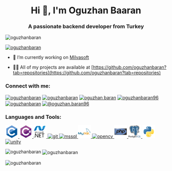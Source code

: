 <h1 align="center">Hi 👋, I'm Oguzhan Baaran</h1>
<h3 align="center">A passionate backend developer from Turkey</h3>

<p align="left"> <img src="https://komarev.com/ghpvc/?username=oguzhanbaran&label=Profile%20views&color=0e75b6&style=flat" alt="oguzhanbaran" /> </p>

<p align="left"> <a href="https://twitter.com/oguzhanbaran" target="blank"><img src="https://img.shields.io/twitter/follow/oguzhanbaran?logo=twitter&style=for-the-badge" alt="oguzhanbaran" /></a> </p>

- 🔭 I’m currently working on [Milvasoft](https://github.com/Milvasoft/Milvasoft)

- 👨‍💻 All of my projects are available at [https://github.com/oguzhanbaran?tab=repositories](https://github.com/oguzhanbaran?tab=repositories)

<h3 align="left">Connect with me:</h3>
<p align="left">
<a href="https://dev.to/oguzhanbaran" target="blank"><img align="center" src="https://cdn.jsdelivr.net/npm/simple-icons@3.0.1/icons/dev-dot-to.svg" alt="oguzhanbaran" height="30" width="40" /></a>
<a href="https://twitter.com/oguzhanbaran" target="blank"><img align="center" src="https://raw.githubusercontent.com/rahuldkjain/github-profile-readme-generator/master/src/images/icons/Social/twitter.svg" alt="oguzhanbaran" height="30" width="40" /></a>
<a href="https://linkedin.com/in/oguzhan baran" target="blank"><img align="center" src="https://raw.githubusercontent.com/rahuldkjain/github-profile-readme-generator/master/src/images/icons/Social/linked-in-alt.svg" alt="oguzhan baran" height="30" width="40" /></a>
<a href="https://instagram.com/oguzhanbaran96" target="blank"><img align="center" src="https://raw.githubusercontent.com/rahuldkjain/github-profile-readme-generator/master/src/images/icons/Social/instagram.svg" alt="oguzhanbaran96" height="30" width="40" /></a>
<a href="https://dribbble.com/oguzhanbaran" target="blank"><img align="center" src="https://raw.githubusercontent.com/rahuldkjain/github-profile-readme-generator/master/src/images/icons/Social/dribbble.svg" alt="oguzhanbaran" height="30" width="40" /></a>
<a href="https://medium.com/@oguzhan.baran96" target="blank"><img align="center" src="https://raw.githubusercontent.com/rahuldkjain/github-profile-readme-generator/master/src/images/icons/Social/medium.svg" alt="@oguzhan.baran96" height="30" width="40" /></a>
</p>

<h3 align="left">Languages and Tools:</h3>
<p align="left"> <a href="https://www.cprogramming.com/" target="_blank"> <img src="https://raw.githubusercontent.com/devicons/devicon/master/icons/c/c-original.svg" alt="c" width="40" height="40"/> </a> <a href="https://www.w3schools.com/cs/" target="_blank"> <img src="https://raw.githubusercontent.com/devicons/devicon/master/icons/csharp/csharp-original.svg" alt="csharp" width="40" height="40"/> </a> <a href="https://dotnet.microsoft.com/" target="_blank"> <img src="https://raw.githubusercontent.com/devicons/devicon/master/icons/dot-net/dot-net-original-wordmark.svg" alt="dotnet" width="40" height="40"/> </a> <a href="https://git-scm.com/" target="_blank"> <img src="https://www.vectorlogo.zone/logos/git-scm/git-scm-icon.svg" alt="git" width="40" height="40"/> </a> <a href="https://www.microsoft.com/en-us/sql-server" target="_blank"> <img src="https://www.svgrepo.com/show/303229/microsoft-sql-server-logo.svg" alt="mssql" width="40" height="40"/> </a> <a href="https://www.mysql.com/" target="_blank"> <img src="https://raw.githubusercontent.com/devicons/devicon/master/icons/mysql/mysql-original-wordmark.svg" alt="mysql" width="40" height="40"/> </a> <a href="https://opencv.org/" target="_blank"> <img src="https://www.vectorlogo.zone/logos/opencv/opencv-icon.svg" alt="opencv" width="40" height="40"/> </a> <a href="https://www.php.net" target="_blank"> <img src="https://raw.githubusercontent.com/devicons/devicon/master/icons/php/php-original.svg" alt="php" width="40" height="40"/> </a> <a href="https://www.postgresql.org" target="_blank"> <img src="https://raw.githubusercontent.com/devicons/devicon/master/icons/postgresql/postgresql-original-wordmark.svg" alt="postgresql" width="40" height="40"/> </a> <a href="https://www.python.org" target="_blank"> <img src="https://raw.githubusercontent.com/devicons/devicon/master/icons/python/python-original.svg" alt="python" width="40" height="40"/> </a> <a href="https://unity.com/" target="_blank"> <img src="https://www.vectorlogo.zone/logos/unity3d/unity3d-icon.svg" alt="unity" width="40" height="40"/> </a> </p>

<p><img align="left" src="https://github-readme-stats.vercel.app/api/top-langs?username=oguzhanbaran&show_icons=true&locale=en&layout=compact" alt="oguzhanbaran" /></p>

<p>&nbsp;<img align="center" src="https://github-readme-stats.vercel.app/api?username=oguzhanbaran&show_icons=true&locale=en" alt="oguzhanbaran" /></p>

<p><img align="center" src="https://github-readme-streak-stats.herokuapp.com/?user=oguzhanbaran&" alt="oguzhanbaran" /></p>
